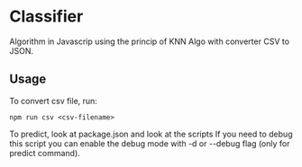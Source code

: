 # Classifier

Algorithm in Javascrip using the princip of KNN Algo with converter CSV to JSON.

## Usage

To convert csv file, run:

    npm run csv <csv-filename>

To predict, look at package.json and look at the scripts
If you need to debug this script you can enable the debug mode with -d or --debug flag (only for predict command).